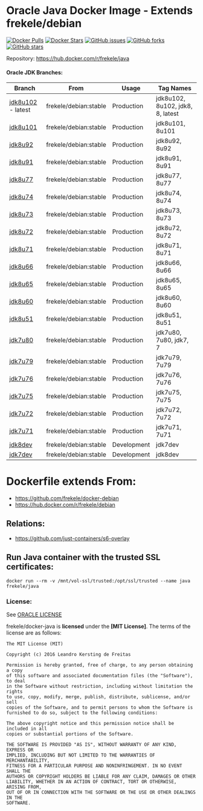 # Oracle Java Docker Image - Extends frekele/debian

[![Docker Pulls](https://img.shields.io/docker/pulls/frekele/java.svg)](https://hub.docker.com/r/frekele/java/)
[![Docker Stars](https://img.shields.io/docker/stars/frekele/java.svg)](https://hub.docker.com/r/frekele/java/)
[![GitHub issues](https://img.shields.io/github/issues/frekele/docker-java.svg)](https://github.com/frekele/docker-java/issues)
[![GitHub forks](https://img.shields.io/github/forks/frekele/docker-java.svg)](https://github.com/frekele/docker-java/network)
[![GitHub stars](https://img.shields.io/github/stars/frekele/docker-java.svg)](https://github.com/frekele/docker-java/stargazers)

Repository: https://hub.docker.com/r/frekele/java

#### Oracle JDK Branches:
| Branch                | From                     | Usage        | Tag Names                                      |
| --------------------- | ------------------------ | ------------ | ---------------------------------------------- |
| [jdk8u102] - latest   | frekele/debian:stable    | Production   | jdk8u102, 8u102, jdk8, 8, latest               |
| [jdk8u101]            | frekele/debian:stable    | Production   | jdk8u101, 8u101                                |
| [jdk8u92]             | frekele/debian:stable    | Production   | jdk8u92, 8u92                                  |
| [jdk8u91]             | frekele/debian:stable    | Production   | jdk8u91, 8u91                                  |
| [jdk8u77]             | frekele/debian:stable    | Production   | jdk8u77, 8u77                                  |
| [jdk8u74]             | frekele/debian:stable    | Production   | jdk8u74, 8u74                                  |
| [jdk8u73]             | frekele/debian:stable    | Production   | jdk8u73, 8u73                                  |
| [jdk8u72]             | frekele/debian:stable    | Production   | jdk8u72, 8u72                                  |
| [jdk8u71]             | frekele/debian:stable    | Production   | jdk8u71, 8u71                                  |
| [jdk8u66]             | frekele/debian:stable    | Production   | jdk8u66, 8u66                                  |
| [jdk8u65]             | frekele/debian:stable    | Production   | jdk8u65, 8u65                                  |
| [jdk8u60]             | frekele/debian:stable    | Production   | jdk8u60, 8u60                                  |
| [jdk8u51]             | frekele/debian:stable    | Production   | jdk8u51, 8u51                                  |
| [jdk7u80]             | frekele/debian:stable    | Production   | jdk7u80, 7u80, jdk7, 7                         |
| [jdk7u79]             | frekele/debian:stable    | Production   | jdk7u79, 7u79                                  |
| [jdk7u76]             | frekele/debian:stable    | Production   | jdk7u76, 7u76                                  |
| [jdk7u75]             | frekele/debian:stable    | Production   | jdk7u75, 7u75                                  |
| [jdk7u72]             | frekele/debian:stable    | Production   | jdk7u72, 7u72                                  |
| [jdk7u71]             | frekele/debian:stable    | Production   | jdk7u71, 7u71                                  |
| [jdk8dev]             | frekele/debian:stable    | Development  | jdk7dev                                        |
| [jdk7dev]             | frekele/debian:stable    | Development  | jdk8dev                                        |

# Dockerfile extends From:
- https://github.com/frekele/docker-debian
- https://hub.docker.com/r/frekele/debian

## Relations:
 - https://github.com/just-containers/s6-overlay


## Run Java container with the trusted SSL certificates:
````
docker run --rm -v /mnt/vol-ssl/trusted:/opt/ssl/trusted --name java frekele/java
````


### License:
See [ORACLE LICENSE]

frekele/docker-java is **licensed** under the **[MIT License]**. The terms of the license are as follows:

    The MIT License (MIT)

    Copyright (c) 2016 Leandro Kersting de Freitas

    Permission is hereby granted, free of charge, to any person obtaining a copy
    of this software and associated documentation files (the "Software"), to deal
    in the Software without restriction, including without limitation the rights
    to use, copy, modify, merge, publish, distribute, sublicense, and/or sell
    copies of the Software, and to permit persons to whom the Software is
    furnished to do so, subject to the following conditions:

    The above copyright notice and this permission notice shall be included in all
    copies or substantial portions of the Software.

    THE SOFTWARE IS PROVIDED "AS IS", WITHOUT WARRANTY OF ANY KIND, EXPRESS OR
    IMPLIED, INCLUDING BUT NOT LIMITED TO THE WARRANTIES OF MERCHANTABILITY,
    FITNESS FOR A PARTICULAR PURPOSE AND NONINFRINGEMENT. IN NO EVENT SHALL THE
    AUTHORS OR COPYRIGHT HOLDERS BE LIABLE FOR ANY CLAIM, DAMAGES OR OTHER
    LIABILITY, WHETHER IN AN ACTION OF CONTRACT, TORT OR OTHERWISE, ARISING FROM,
    OUT OF OR IN CONNECTION WITH THE SOFTWARE OR THE USE OR OTHER DEALINGS IN THE
    SOFTWARE.



[ORACLE LICENSE]: http://www.oracle.com/technetwork/java/javase/terms/license/index.html
[jdk8u102]: https://github.com/frekele/docker-java/blob/jdk8u102/Dockerfile
[jdk8u101]: https://github.com/frekele/docker-java/blob/jdk8u101/Dockerfile
[jdk8u92]: https://github.com/frekele/docker-java/blob/jdk8u92/Dockerfile
[jdk8u91]: https://github.com/frekele/docker-java/blob/jdk8u91/Dockerfile
[jdk8u77]: https://github.com/frekele/docker-java/blob/jdk8u77/Dockerfile
[jdk8u74]: https://github.com/frekele/docker-java/blob/jdk8u74/Dockerfile
[jdk8u73]: https://github.com/frekele/docker-java/blob/jdk8u73/Dockerfile
[jdk8u72]: https://github.com/frekele/docker-java/blob/jdk8u72/Dockerfile
[jdk8u71]: https://github.com/frekele/docker-java/blob/jdk8u71/Dockerfile
[jdk8u66]: https://github.com/frekele/docker-java/blob/jdk8u66/Dockerfile
[jdk8u65]: https://github.com/frekele/docker-java/blob/jdk8u65/Dockerfile
[jdk8u60]: https://github.com/frekele/docker-java/blob/jdk8u60/Dockerfile
[jdk8u51]: https://github.com/frekele/docker-java/blob/jdk8u51/Dockerfile
[jdk7u80]: https://github.com/frekele/docker-java/blob/jdk7u80/Dockerfile
[jdk7u79]: https://github.com/frekele/docker-java/blob/jdk7u79/Dockerfile
[jdk7u76]: https://github.com/frekele/docker-java/blob/jdk7u76/Dockerfile
[jdk7u75]: https://github.com/frekele/docker-java/blob/jdk7u75/Dockerfile
[jdk7u72]: https://github.com/frekele/docker-java/blob/jdk7u72/Dockerfile
[jdk7u71]: https://github.com/frekele/docker-java/blob/jdk7u71/Dockerfile
[jdk8dev]: https://github.com/frekele/docker-java/blob/jdk8dev/Dockerfile
[jdk7dev]: https://github.com/frekele/docker-java/blob/jdk7dev/Dockerfile
